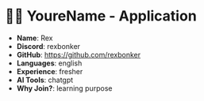 
#  🧑‍💻 YoureName - Application

- **Name**: Rex 
- **Discord**: rexbonker
- **GitHub**: https://github.com/rexbonker
- **Languages**: english
- **Experience**: fresher
- **AI Tools**: chatgpt
- **Why Join?**: learning purpose
